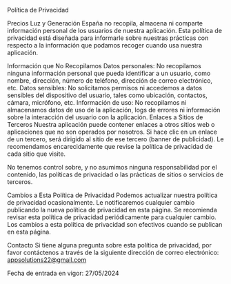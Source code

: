 Política de Privacidad

Precios Luz y Generación España 
no recopila, almacena ni comparte información personal de los usuarios de nuestra aplicación.
Esta política de privacidad está diseñada para informarle sobre nuestras prácticas con respecto a la información que podamos recoger cuando usa nuestra aplicación.

Información que No Recopilamos
Datos personales: No recopilamos ninguna información personal que pueda identificar a un usuario, como nombre, dirección, número de teléfono, dirección de correo electrónico, etc.
Datos sensibles: No solicitamos permisos ni accedemos a datos sensibles del dispositivo del usuario, tales como ubicación, contactos, cámara, micrófono, etc.
Información de uso: No recopilamos ni almacenamos datos de uso de la aplicación, logs de errores ni información sobre la interacción del usuario con la aplicación.
Enlaces a Sitios de Terceros
Nuestra aplicación puede contener enlaces a otros sitios web o aplicaciones que no son operados por nosotros. Si hace clic en un enlace de un tercero, será dirigido al sitio de ese tercero (banner de publicidad). 
Le recomendamos encarecidamente que revise la política de privacidad de cada sitio que visite.

No tenemos control sobre, y no asumimos ninguna responsabilidad por el contenido, las políticas de privacidad o las prácticas de sitios o servicios de terceros.

Cambios a Esta Política de Privacidad
Podemos actualizar nuestra política de privacidad ocasionalmente. Le notificaremos cualquier cambio publicando la nueva política de privacidad en esta página. 
Se recomienda revisar esta política de privacidad periódicamente para cualquier cambio. Los cambios a esta política de privacidad son efectivos cuando se publican en esta página.

Contacto
Si tiene alguna pregunta sobre esta política de privacidad, por favor contáctenos a través de la siguiente dirección de correo electrónico: appsolutions22@gmail.com

Fecha de entrada en vigor: 27/05/2024
